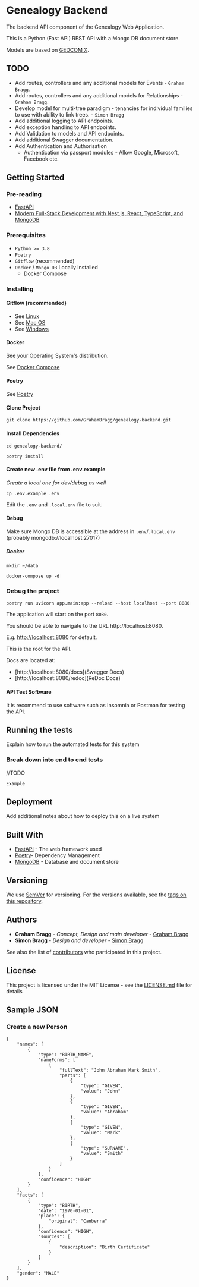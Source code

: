 # Genealogy Backend

The backend API component of the Genealogy Web Application.

This is a Python (Fast API) REST API with a Mongo DB document store.

Models are based on [GEDCOM X](http://www.gedcomx.org/schemas.html).

## TODO
* Add routes, controllers and any additional models for Events - `Graham Bragg`.
* Add routes, controllers and any additional models for Relationships - `Graham Bragg`.
* Develop model for multi-tree paradigm - tenancies for individual families to use with ability to link trees. - `Simon Bragg`
* Add additional logging to API endpoints.
* Add exception handling to API endpoints.
* Add Validation to models and API endpoints.
* Add additional Swagger documentation.
* Add Authentication and Authorisation
  * Authentication via passport modules - Allow Google, Microsoft, Facebook etc.

## Getting Started

### Pre-reading

* [FastAPI](https://fastapi.tiangolo.com/)
* [Modern Full-Stack Development with Nest.js, React, TypeScript, and MongoDB](https://auth0.com/blog/modern-full-stack-development-with-nestjs-react-typescript-and-mongodb-part-1/)

### Prerequisites

* `Python >= 3.8`
* `Poetry`
* `Gitflow` (recommended)
* `Docker` / `Mongo DB` Locally installed
  * Docker Compose

### Installing

#### Gitflow (recommended)

* See [Linux]([https://](https://github.com/nvie/gitflow/wiki/Linux))
* See [Mac OS](https://github.com/nvie/gitflow/wiki/Mac-OS-X)
* See [Windows](https://github.com/nvie/gitflow/wiki/Windows)

#### Docker

See your Operating System's distribution.

See [Docker Compose](https://docs.docker.com/compose/install/)

#### Poetry

See [Poetry](https://python-poetry.org/docs/)

#### Clone Project

```
git clone https://github.com/GrahamBragg/genealogy-backend.git
```
#### Install Dependencies

```
cd genealogy-backend/

poetry install
```

#### Create new .env file from .env.example
_Create a local one for dev/debug as well_

```
cp .env.example .env
```

Edit the `.env` and `.local.env` file to suit.

#### Debug

Make sure Mongo DB is accessible at the address in `.env`/`.local.env` (probably mongodb://localhost:27017)

##### Docker

```
mkdir ~/data

docker-compose up -d

```

### Debug the project

```
poetry run uvicorn app.main:app --reload --host localhost --port 8080
```

The application will start on the port `8080`.

You should be able to navigate to the URL http://localhost:8080.

E.g. [http://localhost:8080](http://localhost:8080) for default.

This is the root for the API.

Docs are located at:

* [http://localhost:8080/docs](Swagger Docs)
* [http://localhost:8080/redoc](ReDoc Docs)

#### API Test Software

It is recommend to use software such as Insomnia or Postman for testing the API.


## Running the tests

Explain how to run the automated tests for this system

### Break down into end to end tests

//TODO

```
Example
```

## Deployment

Add additional notes about how to deploy this on a live system

## Built With

* [FastAPI](https://fastapi.tiangolo.com/) - The web framework used
* [Poetry](https://python-poetry.org/docs/)- Dependency Management
* [MongoDB](https://www.mongodb.com/) - Database and document store

## Versioning

We use [SemVer](http://semver.org/) for versioning. For the versions available, see the [tags on this repository](https://github.com/GrahamBragg/genealogy-backend/tags). 

## Authors

* **Graham Bragg** - *Concept, Design and main developer* - [Graham Bragg](https://github.com/GrahamBragg)
* **Simon Bragg** - *Design and developer* - [Simon Bragg](https://github.com/maiorsi)

See also the list of [contributors](https://github.com/GrahamBragg/genealogy-backend/graphs/contributors) who participated in this project.

## License

This project is licensed under the MIT License - see the [LICENSE.md](LICENSE.md) file for details

## Sample JSON

### Create a new Person
```
{
    "names": [
        {
            "type": "BIRTH_NAME",
            "nameForms": [
                {
                    "fullText": "John Abraham Mark Smith",
                    "parts": [
                        {
                            "type": "GIVEN",
                            "value": "John"
                        },
                        {
                            "type": "GIVEN",
                            "value": "Abraham"
                        },
                        {
                            "type": "GIVEN",
                            "value": "Mark"
                        },
                        {
                            "type": "SURNAME",
                            "value": "Smith"
                        }
                    ]
                }
            ],
            "confidence": "HIGH"
        }
    ],
    "facts": [
        {
            "type": "BIRTH",
            "date": "1970-01-01",
            "place": {
                "original": "Canberra"
            },
            "confidence": "HIGH",
            "sources": [
                {
                    "description": "Birth Certificate"
                }
            ]
        }
    ],
    "gender": "MALE"
}
```
